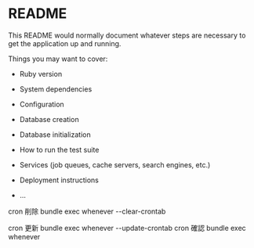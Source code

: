 # README

This README would normally document whatever steps are necessary to get the
application up and running.

Things you may want to cover:

* Ruby version

* System dependencies

* Configuration

* Database creation

* Database initialization

* How to run the test suite

* Services (job queues, cache servers, search engines, etc.)

* Deployment instructions

* ...

cron 削除
bundle exec whenever --clear-crontab

cron 更新
bundle exec whenever --update-crontab
cron 確認
bundle exec whenever
